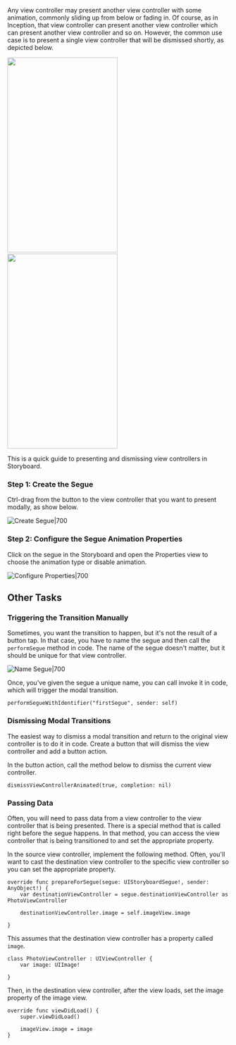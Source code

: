Any view controller may present another view controller with some animation, commonly sliding up from below or fading in. Of course, as in Inception, that view controller can present another view controller which can present another view controller and so on. However, the common use case is to present a single view controller that will be dismissed shortly, as depicted below.

<img src="http://i.imgur.com/4wESHoK.gif" width="250" height="443" />&nbsp;&nbsp;<img src="http://i.imgur.com/KpX7FcB.gif" width="250" height="443" />

This is a quick guide to presenting and dismissing view controllers in Storyboard.

### Step 1: Create the Segue

Ctrl-drag from the button to the view controller that you want to present modally, as show below.

![Create Segue|700](http://i.imgur.com/HjGJq93.gif)

### Step 2: Configure the Segue Animation Properties

Click on the segue in the Storyboard and open the Properties view to choose the animation type or disable animation.

![Configure Properties|700](http://i.imgur.com/HXCQTz5.gif)

## Other Tasks

### Triggering the Transition Manually

Sometimes, you want the transition to happen, but it's not the result of a button tap. In that case, you have to name the segue and then call the `performSegue` method in code. The name of the segue doesn't matter, but it should be unique for that view controller.

![Name Segue|700](http://i.imgur.com/m1SnyFw.gif)

Once, you've given the segue a unique name, you can call invoke it in code, which will trigger the modal transition.

```
performSegueWithIdentifier("firstSegue", sender: self)

```

### Dismissing Modal Transitions

The easiest way to dismiss a modal transition and return to the original view controller is to do it in code. Create a button that will dismiss the view controller and add a button action.

In the button action, call the method below to dismiss the current view controller.

```
dismissViewControllerAnimated(true, completion: nil)

```

### Passing Data

Often, you will need to pass data from a view controller to the view controller that is being presented. There is a special method that is called right before the segue happens. In that method, you can access the view controller that is being transitioned to and set the appropriate property.

In the source view controller, implement the following method. Often, you'll want to cast the destination view controller to the specific view controller so you can set the appropriate property.

```
override func prepareForSegue(segue: UIStoryboardSegue!, sender: AnyObject!) {
	var destinationViewController = segue.destinationViewController as PhotoViewController

	destinationViewController.image = self.imageView.image

}

```

This assumes that the destination view controller has a property called `image`.

```
class PhotoViewController : UIViewController {
	var image: UIImage!

}

```

Then, in the destination view controller, after the view loads, set the image property of the image view.

```
override func viewDidLoad() {
	super.viewDidLoad()

	imageView.image = image
}

```

